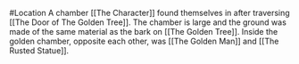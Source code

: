 #Location 
A chamber [[The Character]] found themselves in after traversing [[The Door of The Golden Tree]]. The chamber is large and the ground was made of the same material as the bark on [[The Golden Tree]]. Inside the golden chamber, opposite each other, was [[The Golden Man]] and [[The Rusted Statue]].